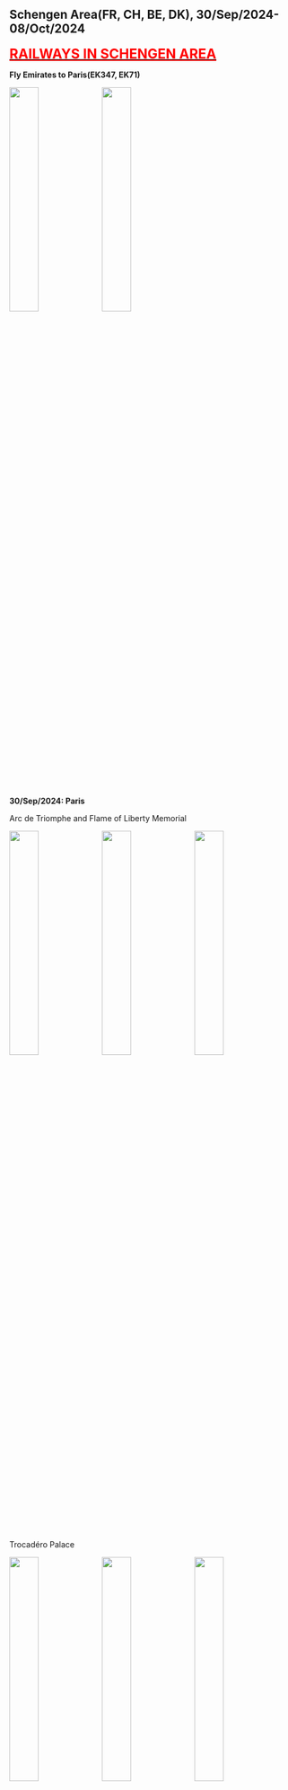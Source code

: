 ## Schengen Area(FR, CH, BE, DK), 30/Sep/2024-08/Oct/2024

**[<font color=red size=5><u>RAILWAYS IN SCHENGEN AREA</u></font>](https://wqgcx.github.io/transport/20240930EU/ER)**

**Fly Emirates to Paris(EK347, EK71)**

<img src="../20240927MYS_photos/IMG_3410.jpeg" width="32%">
<img src="../20240927MYS_photos/IMG_3413.jpeg" width="32%">

**30/Sep/2024: Paris**

Arc de Triomphe and Flame of Liberty Memorial

<img src="../20240930EU_photos/IMG_3417.jpeg" width="32%">
<img src="../20240930EU_photos/IMG_3421.jpeg" width="32%">
<img src="../20240930EU_photos/IMG_3444.jpeg" width="32%">

Trocadéro Palace

<img src="../20240930EU_photos/IMG_3426.jpeg" width="32%">
<img src="../20240930EU_photos/IMG_3427.jpeg" width="32%">
<img src="../20240930EU_photos/IMG_3430.jpeg" width="32%">

Eiffel Tower

<img src="../20240930EU_photos/IMG_3428.jpeg" width="32%">
<img src="../20240930EU_photos/IMG_3435.jpeg" width="32%">
<img src="../20240930EU_photos/IMG_3439.jpeg" width="32%">
<img src="../20240930EU_photos/IMG_3506.jpeg" width="32%">

Pont Alexandre III and Palais Garnier

<img src="../20240930EU_photos/IMG_3475.jpeg" width="32%">
<img src="../20240930EU_photos/IMG_3476.jpeg" width="32%">
<img src="../20240930EU_photos/IMG_3497.jpeg" width="32%">

Hôtel des Invalides

<img src="../20240930EU_photos/IMG_3458.jpeg" width="32%">
<img src="../20240930EU_photos/IMG_3460.jpeg" width="32%">
<img src="../20240930EU_photos/IMG_3465.jpeg" width="32%">
<img src="../20240930EU_photos/IMG_3466.jpeg" width="32%">
<img src="../20240930EU_photos/IMG_3467.jpeg" width="32%">
<img src="../20240930EU_photos/IMG_3468.jpeg" width="32%">
<img src="../20240930EU_photos/IMG_3469.jpeg" width="32%">
<img src="../20240930EU_photos/IMG_3470.jpeg" width="32%">
<img src="../20240930EU_photos/IMG_3472.jpeg" width="32%">

Place de la Concorde and Vendôme Column

<img src="../20240930EU_photos/IMG_3486.jpeg" width="32%">
<img src="../20240930EU_photos/IMG_3487.jpeg" width="32%">
<img src="../20240930EU_photos/IMG_3499.jpeg" width="32%">

Grand Palais, Petit Palais and National Assembly

<img src="../20240930EU_photos/IMG_3481.jpeg" width="32%">
<img src="../20240930EU_photos/IMG_3484.jpeg" width="32%">
<img src="../20240930EU_photos/IMG_3500.jpeg" width="32%">

Bateaux Mouches and Night View of Paris(along the Seine River)

<img src="../20240930EU_photos/IMG_3512.jpeg" width="32%">
<img src="../20240930EU_photos/IMG_3517.jpeg" width="32%">
<img src="../20240930EU_photos/IMG_3525.jpeg" width="32%">
<img src="../20240930EU_photos/IMG_3526.jpeg" width="32%">
<img src="../20240930EU_photos/IMG_3527.jpeg" width="32%">
<img src="../20240930EU_photos/IMG_3532.jpeg" width="32%">

**01/Oct/2024: Geneva, Lausanne, Bern**

**Fly EasyJet Switzerland to Geneva(DS1338)**

Palace of Nations

<img src="../20240930EU_photos/IMG_3550.jpeg" width="32%">
<img src="../20240930EU_photos/IMG_3545.jpeg" width="32%">
<img src="../20240930EU_photos/IMG_3546.jpeg" width="32%">

Grand Théâtre de Genève, Musée Rath and Monument to the Reformation

<img src="../20240930EU_photos/IMG_3557.jpeg" width="32%">
<img src="../20240930EU_photos/IMG_3560.jpeg" width="32%">
<img src="../20240930EU_photos/IMG_3561.jpeg" width="32%">

Evangelical Lutheran Church of Geneva, Palais de Justice and St. Pierre Cathedral

<img src="../20240930EU_photos/IMG_3564.jpeg" width="32%">
<img src="../20240930EU_photos/IMG_3566.jpeg" width="32%">
<img src="../20240930EU_photos/IMG_3567.jpeg" width="32%">

City View of Geneva, The Flower Clock and Basilica of Our Lady of Geneva

<img src="../20240930EU_photos/IMG_3568.jpeg" width="32%">
<img src="../20240930EU_photos/IMG_3578.jpeg" width="32%">
<img src="../20240930EU_photos/IMG_3585.jpeg" width="32%">

Lake Geneva

<img src="../20240930EU_photos/IMG_3575.jpeg" width="32%">
<img src="../20240930EU_photos/IMG_3577.jpeg" width="32%">
<img src="../20240930EU_photos/IMG_3582.jpeg" width="32%">

Lausanne Cathedral

<img src="../20240930EU_photos/IMG_3597.jpeg" width="32%">
<img src="../20240930EU_photos/IMG_3600.jpeg" width="32%">
<img src="../20240930EU_photos/IMG_3606.jpeg" width="32%">

City View of Lausanne

<img src="../20240930EU_photos/IMG_3607.jpeg" width="32%">
<img src="../20240930EU_photos/IMG_3608.jpeg" width="32%">
<img src="../20240930EU_photos/IMG_3610.jpeg" width="32%">

Olympic Museum

<img src="../20240930EU_photos/IMG_3616.jpeg" width="32%">
<img src="../20240930EU_photos/IMG_3618.jpeg" width="32%">
<img src="../20240930EU_photos/IMG_3622.jpeg" width="32%">
<img src="../20240930EU_photos/IMG_3630.jpeg" width="32%">
<img src="../20240930EU_photos/IMG_3632.jpeg" width="32%">
<img src="../20240930EU_photos/IMG_3633.jpeg" width="32%">
<img src="../20240930EU_photos/IMG_3634.jpeg" width="32%">
<img src="../20240930EU_photos/IMG_3638.jpeg" width="32%">
<img src="../20240930EU_photos/IMG_3640.jpeg" width="32%">

Church of the Holy Spirit, Käfigturm(Prison Tower) and Clock Tower

<img src="../20240930EU_photos/IMG_3645.jpeg" width="32%">
<img src="../20240930EU_photos/IMG_3650.jpeg" width="32%">
<img src="../20240930EU_photos/IMG_3662.jpeg" width="32%">

Bern Minster and Einsteinhaus

<img src="../20240930EU_photos/IMG_3666.jpeg" width="32%">
<img src="../20240930EU_photos/IMG_3669.jpeg" width="32%">
<img src="../20240930EU_photos/IMG_3659.jpeg" width="32%">

City View of Bern

<img src="../20240930EU_photos/IMG_3658.jpeg" width="32%">
<img src="../20240930EU_photos/IMG_3651.jpeg" width="32%">
<img src="../20240930EU_photos/IMG_3672.jpeg" width="32%">

**02/Oct/2024: Zurich, Schwyz, Lucerne, Bern**

Zurich Old Town(St. Peter, Fraumünster, Grossmünster, Opernhaus, Limmat River)

<img src="../20240930EU_photos/IMG_3685.jpeg" width="32%">
<img src="../20240930EU_photos/IMG_3686.jpeg" width="32%">
<img src="../20240930EU_photos/IMG_3687.jpeg" width="32%">
<img src="../20240930EU_photos/IMG_3702.jpeg" width="32%">
<img src="../20240930EU_photos/IMG_3693.jpeg" width="32%">
<img src="../20240930EU_photos/IMG_3696.jpeg" width="32%">

Mountain Rigi

<img src="../20240930EU_photos/IMG_3719.jpeg" width="32%">
<img src="../20240930EU_photos/IMG_3724.jpeg" width="32%">
<img src="../20240930EU_photos/IMG_3732.jpeg" width="32%">

Lake Lucerne

<img src="../20240930EU_photos/IMG_3747.jpeg" width="32%">
<img src="../20240930EU_photos/IMG_3750.jpeg" width="32%">
<img src="../20240930EU_photos/IMG_3777.jpeg" width="32%">

Chapel Bridge

<img src="../20240930EU_photos/IMG_3754.jpeg" width="32%">
<img src="../20240930EU_photos/IMG_3757.jpeg" width="32%">
<img src="../20240930EU_photos/IMG_3761.jpeg" width="32%">

City View of Lucerne(City Hall, Jesuit Church and Hotel Château Gütsch)

<img src="../20240930EU_photos/IMG_3759.jpeg" width="32%">
<img src="../20240930EU_photos/IMG_3763.jpeg" width="32%">
<img src="../20240930EU_photos/IMG_3764.jpeg" width="32%">

Panoramic of Lucerne, The Lion Monument and Church of St. Leodegar

<img src="../20240930EU_photos/IMG_3767.jpeg" width="32%">
<img src="../20240930EU_photos/IMG_3769.jpeg" width="32%">
<img src="../20240930EU_photos/IMG_3776.jpeg" width="32%">

GoldenPass Line

<img src="../20240930EU_photos/IMG_3798.jpeg" width="32%">
<img src="../20240930EU_photos/IMG_3802.jpeg" width="32%">
<img src="../20240930EU_photos/IMG_3804.jpeg" width="32%">

City View of Thun

<img src="../20240930EU_photos/IMG_3811.jpeg" width="32%">
<img src="../20240930EU_photos/IMG_3812.jpeg" width="32%">
<img src="../20240930EU_photos/IMG_3814.jpeg" width="32%">

**03/Oct/2024: Schaffhausen, Zurich, Basel**

Rhine Falls

<img src="../20240930EU_photos/IMG_3830.jpeg" width="32%">
<img src="../20240930EU_photos/IMG_3857.jpeg" width="32%">
<img src="../20240930EU_photos/IMG_3864.jpeg" width="32%">

City View of Schaffhausen(Haus zum Ritter, Church of St. Johann, Panorama)

<img src="../20240930EU_photos/IMG_3836.jpeg" width="32%">
<img src="../20240930EU_photos/IMG_3837.jpeg" width="32%">
<img src="../20240930EU_photos/IMG_3846.jpeg" width="32%">

Munot

<img src="../20240930EU_photos/IMG_3839.jpeg" width="32%">
<img src="../20240930EU_photos/IMG_3842.jpeg" width="32%">

Swiss National Museum

<img src="../20240930EU_photos/IMG_3867.jpeg" width="32%">
<img src="../20240930EU_photos/IMG_3888.jpeg" width="32%">
<img src="../20240930EU_photos/IMG_3897.jpeg" width="32%">
<img src="../20240930EU_photos/IMG_3870.jpeg" width="32%">
<img src="../20240930EU_photos/IMG_3871.jpeg" width="32%">
<img src="../20240930EU_photos/IMG_3900.jpeg" width="32%">
<img src="../20240930EU_photos/IMG_3901.jpeg" width="32%">
<img src="../20240930EU_photos/IMG_3902.jpeg" width="32%">
<img src="../20240930EU_photos/IMG_3905.jpeg" width="32%">
<img src="../20240930EU_photos/IMG_3916.jpeg" width="32%">
<img src="../20240930EU_photos/IMG_3923.jpeg" width="32%">
<img src="../20240930EU_photos/IMG_3924.jpeg" width="32%">

Kunstmuseum Basel

<img src="../20240930EU_photos/IMG_3952.jpeg" width="32%">
<img src="../20240930EU_photos/IMG_3955.jpeg" width="32%">
<img src="../20240930EU_photos/IMG_3977.jpeg" width="32%">
<img src="../20240930EU_photos/IMG_3967.jpeg" width="32%">
<img src="../20240930EU_photos/IMG_3953.jpeg" width="32%">
<img src="../20240930EU_photos/IMG_3954.jpeg" width="32%">
<img src="../20240930EU_photos/IMG_3960.jpeg" width="32%">
<img src="../20240930EU_photos/IMG_3978.jpeg" width="32%">
<img src="../20240930EU_photos/IMG_3939.jpeg" width="32%">
<img src="../20240930EU_photos/IMG_3970.jpeg" width="32%">
<img src="../20240930EU_photos/IMG_3973.jpeg" width="32%">
<img src="../20240930EU_photos/IMG_3975.jpeg" width="32%">

Basel Minster, Basel Town Hall, Gate of Spalen

<img src="../20240930EU_photos/IMG_3987.jpeg" width="32%">
<img src="../20240930EU_photos/IMG_3989.jpeg" width="32%">
<img src="../20240930EU_photos/IMG_3993.jpeg" width="32%">

**04/Oct/2024: Paris**

**Fly EasyJet Switzerland to Paris(DS1337)**

Palais de Louvre

<img src="../20240930EU_photos/IMG_4002.jpeg" width="32%">
<img src="../20240930EU_photos/IMG_3999.jpeg" width="32%">
<img src="../20240930EU_photos/IMG_4003.jpeg" width="32%">
<img src="../20240930EU_photos/IMG_4006.jpeg" width="32%">
<img src="../20240930EU_photos/IMG_4014.jpeg" width="32%">
<img src="../20240930EU_photos/IMG_4016.jpeg" width="32%">
<center class ='img'>
<img src="../20240930EU_photos/IMG_4018.jpeg" width="32%">
<img src="../20240930EU_photos/IMG_4022.jpeg" width="32%">
</center>
<img src="../20240930EU_photos/IMG_4024.jpeg" width="32%">
<img src="../20240930EU_photos/IMG_4027.jpeg" width="32%">
<img src="../20240930EU_photos/IMG_4029.jpeg" width="32%">
<img src="../20240930EU_photos/IMG_4041.jpeg" width="32%">
<img src="../20240930EU_photos/IMG_4044.jpeg" width="32%">
<img src="../20240930EU_photos/IMG_4045.jpeg" width="32%">
<img src="../20240930EU_photos/IMG_4052.jpeg" width="32%">
<img src="../20240930EU_photos/IMG_4057.jpeg" width="32%">
<img src="../20240930EU_photos/IMG_4059.jpeg" width="32%">

Church of Saint-Germain l'Auxerrois, Place du Châtelet and Hôtel de Ville(City Hall)

<img src="../20240930EU_photos/IMG_4063.jpeg" width="32%">
<img src="../20240930EU_photos/IMG_4072.jpeg" width="32%">
<img src="../20240930EU_photos/IMG_4077.jpeg" width="32%">

Church Saint-Gervais-Saint-Protais, Church Saint-Paul-Saint-Lous and Place de la Bastille

<img src="../20240930EU_photos/IMG_4078.jpeg" width="32%">
<img src="../20240930EU_photos/IMG_4079.jpeg" width="32%">
<img src="../20240930EU_photos/IMG_4094.jpeg" width="32%">

Maison de Victor Hugo(Victor Hugo's House)

<img src="../20240930EU_photos/IMG_4085.jpeg" width="32%">
<img src="../20240930EU_photos/IMG_4087.jpeg" width="32%">
<img src="../20240930EU_photos/IMG_4088.jpeg" width="32%">
<img src="../20240930EU_photos/IMG_4089.jpeg" width="32%">
<img src="../20240930EU_photos/IMG_4090.jpeg" width="32%">
<img src="../20240930EU_photos/IMG_4091.jpeg" width="32%">

Château de Vincennes

<img src="../20240930EU_photos/IMG_4098.jpeg" width="32%">
<img src="../20240930EU_photos/IMG_4105.jpeg" width="32%">
<img src="../20240930EU_photos/IMG_4106.jpeg" width="32%">

Night View of Paris(on the Tour Montparnasse)

<img src="../20240930EU_photos/IMG_4119.jpeg" width="32%">
<img src="../20240930EU_photos/IMG_4126.jpeg" width="32%">
<img src="../20240930EU_photos/IMG_4127.jpeg" width="32%">
<img src="../20240930EU_photos/IMG_4134.jpeg" width="32%">
<img src="../20240930EU_photos/IMG_4136.jpeg" width="32%">
<img src="../20240930EU_photos/IMG_4140.jpeg" width="32%">

**05/Oct/2024: Brussels, Antwerp, Ghent**

Halle Gate, Palace of Justice(Brussels) and Church of the Minimes(Brussels)

<img src="../20240930EU_photos/IMG_4156.jpeg" width="32%">
<img src="../20240930EU_photos/IMG_4160.jpeg" width="32%">
<img src="../20240930EU_photos/IMG_4164.jpeg" width="32%">

Church of Our Lady of Victories at the Sablon, Oldmasters Museum and Church of St. James on Coudenberg

<img src="../20240930EU_photos/IMG_4168.jpeg" width="32%">
<img src="../20240930EU_photos/IMG_4172.jpeg" width="32%">
<img src="../20240930EU_photos/IMG_4176.jpeg" width="32%">

Brussels Town Hall, Royal Saint-Hubert Galleries and Manneken Pis

<img src="../20240930EU_photos/IMG_4179.jpeg" width="32%">
<img src="../20240930EU_photos/IMG_4203.jpeg" width="32%">
<img src="../20240930EU_photos/IMG_4182.jpeg" width="32%">

Grand-Place(the Central Square of Brussels)

<img src="../20240930EU_photos/IMG_4192.jpeg" width="32%">
<img src="../20240930EU_photos/IMG_4194.jpeg" width="32%">
<img src="../20240930EU_photos/IMG_4197.jpeg" width="32%">
<img src="../20240930EU_photos/IMG_4200.jpeg" width="32%">
<img src="../20240930EU_photos/IMG_4202.jpeg" width="32%">

Cathedral of St. Michael and St. Gudula, and Berlaymont Building(European Commission)

<img src="../20240930EU_photos/IMG_4211.jpeg" width="32%">
<img src="../20240930EU_photos/IMG_4214.jpeg" width="32%">

Cinquantenaire Park

<img src="../20240930EU_photos/IMG_4216.jpeg" width="32%">
<img src="../20240930EU_photos/IMG_4220.jpeg" width="32%">
<img src="../20240930EU_photos/IMG_4221.jpeg" width="32%">

Atomium

<img src="../20240930EU_photos/IMG_4223.jpeg" width="32%">
<img src="../20240930EU_photos/IMG_4226.jpeg" width="32%">

Cathedral of Our Lady(Antwerp) and St. Paul's Church(Antwerp)

<img src="../20240930EU_photos/IMG_4242.jpeg" width="32%">
<img src="../20240930EU_photos/IMG_4263.jpeg" width="32%">
<img src="../20240930EU_photos/IMG_4265.jpeg" width="32%">

St. Charles Borromeo Church(Antwerp), Antwerp City Hall and Brabo's Monument

<img src="../20240930EU_photos/IMG_4251.jpeg" width="32%">
<img src="../20240930EU_photos/IMG_4259.jpeg" width="32%">
<img src="../20240930EU_photos/IMG_4261.jpeg" width="32%">

Het Steen, Royal Antwerp Atheneum and Antwerp Chinatown

<img src="../20240930EU_photos/IMG_4266.jpeg" width="32%">
<img src="../20240930EU_photos/IMG_4267.jpeg" width="32%">
<img src="../20240930EU_photos/IMG_4268.jpeg" width="32%">

St. James' Church(Ghent), Gravensteen(Castle of Counts) and St. Michael's Church(Ghent)

<img src="../20240930EU_photos/IMG_4274.jpeg" width="32%">
<img src="../20240930EU_photos/IMG_4278.jpeg" width="32%">
<img src="../20240930EU_photos/IMG_4282.jpeg" width="32%">

St. Nicholas Church(Ghent) and St. Bavo's Cathedral(Ghent)

<img src="../20240930EU_photos/IMG_4285.jpeg" width="32%">
<img src="../20240930EU_photos/IMG_4298.jpeg" width="32%">
<img src="../20240930EU_photos/IMG_4289.jpeg" width="32%">

Belfry of Ghent and Royal Dutch Theatre(Ghent)

<img src="../20240930EU_photos/IMG_4287.jpeg" width="32%">
<img src="../20240930EU_photos/IMG_4293.jpeg" width="32%">
<img src="../20240930EU_photos/IMG_4295.jpeg" width="32%">

River View of Ghent

<img src="../20240930EU_photos/IMG_4277.jpeg" width="32%">
<img src="../20240930EU_photos/IMG_4279.jpeg" width="32%">
<img src="../20240930EU_photos/IMG_4300.jpeg" width="32%">

**06/Oct/2024: Paris**

Château de Versailles

<img src="../20240930EU_photos/IMG_4304.jpeg" width="32%">
<img src="../20240930EU_photos/IMG_4305.jpeg" width="32%">
<img src="../20240930EU_photos/IMG_4312.jpeg" width="32%">
<img src="../20240930EU_photos/IMG_4315.jpeg" width="32%">
<img src="../20240930EU_photos/IMG_4317.jpeg" width="32%">
<img src="../20240930EU_photos/IMG_4318.jpeg" width="32%">
<img src="../20240930EU_photos/IMG_4322.jpeg" width="32%">
<img src="../20240930EU_photos/IMG_4324.jpeg" width="32%">
<img src="../20240930EU_photos/IMG_4325.jpeg" width="32%">
<img src="../20240930EU_photos/IMG_4341.jpeg" width="32%">
<img src="../20240930EU_photos/IMG_4343.jpeg" width="32%">
<img src="../20240930EU_photos/IMG_4346.jpeg" width="32%">

Park of Versailles

<img src="../20240930EU_photos/IMG_4360.jpeg" width="32%">
<img src="../20240930EU_photos/IMG_4364.jpeg" width="32%">
<img src="../20240930EU_photos/IMG_4369.jpeg" width="32%">
<img src="../20240930EU_photos/IMG_4370.jpeg" width="32%">
<img src="../20240930EU_photos/IMG_4373.jpeg" width="32%">
<img src="../20240930EU_photos/IMG_4374.jpeg" width="32%">

The Grand Trianon

<img src="../20240930EU_photos/IMG_4377.jpeg" width="32%">
<img src="../20240930EU_photos/IMG_4379.jpeg" width="32%">
<img src="../20240930EU_photos/IMG_4381.jpeg" width="32%">
<img src="../20240930EU_photos/IMG_4384.jpeg" width="32%">
<img src="../20240930EU_photos/IMG_4386.jpeg" width="32%">
<img src="../20240930EU_photos/IMG_4388.jpeg" width="32%">

The Petit Trianon

<img src="../20240930EU_photos/IMG_4391.jpeg" width="32%">
<img src="../20240930EU_photos/IMG_4394.jpeg" width="32%">
<img src="../20240930EU_photos/IMG_4390.jpeg" width="32%">

Longchamp Racecourse(Prix de l'Arc de Triomphe)

<img src="../20240930EU_photos/IMG_4400.jpeg" width="32%">
<img src="../20240930EU_photos/IMG_4402.jpeg" width="32%">
<img src="../20240930EU_photos/IMG_4416.jpeg" width="32%">
<img src="../20240930EU_photos/IMG_4423.jpeg" width="32%">
<img src="../20240930EU_photos/IMG_4426.jpeg" width="32%">
<img src="../20240930EU_photos/IMG_4429.jpeg" width="32%">
<img src="../20240930EU_photos/IMG_4431.jpeg" width="32%">
<img src="../20240930EU_photos/IMG_4434.jpeg" width="32%">
<img src="../20240930EU_photos/IMG_4438.jpeg" width="32%">

Luxembourg Garden(and Luxembourg Palace)

<img src="../20240930EU_photos/IMG_4441.jpeg" width="32%">
<img src="../20240930EU_photos/IMG_4448.jpeg" width="32%">
<img src="../20240930EU_photos/IMG_4449.jpeg" width="32%">
<img src="../20240930EU_photos/IMG_4440.jpeg" width="32%">
<img src="../20240930EU_photos/IMG_4443.jpeg" width="32%">
<img src="../20240930EU_photos/IMG_4447.jpeg" width="32%">

Panthéon(Twilight View)

<img src="../20240930EU_photos/IMG_4452.jpeg" width="32%">

**07/Oct/2024: Copenhagen**

**Fly EasyJet Europe to Copenhagen(EC4647)**

Swedish Gustaf's Church, Nordic Seaplanes and The Little Mermaid

<img src="../20240930EU_photos/IMG_4470.jpeg" width="32%">
<img src="../20240930EU_photos/IMG_4474.jpeg" width="32%">
<img src="../20240930EU_photos/IMG_4475.jpeg" width="32%">

Kastellet(and St. Alban's Church)

<img src="../20240930EU_photos/IMG_4473.jpeg" width="32%">
<img src="../20240930EU_photos/IMG_4479.jpeg" width="32%">
<img src="../20240930EU_photos/IMG_4480.jpeg" width="32%">
<img src="../20240930EU_photos/IMG_4482.jpeg" width="32%">
<img src="../20240930EU_photos/IMG_4483.jpeg" width="32%">
<img src="../20240930EU_photos/IMG_4487.jpeg" width="32%">
<img src="../20240930EU_photos/IMG_4485.jpeg" width="32%">
<img src="../20240930EU_photos/IMG_4491.jpeg" width="32%">
<img src="../20240930EU_photos/IMG_4492.jpeg" width="32%">

Alexander Nevsky Church(Copenhagen), The Kissing Stairs and Church of Our Saviour(Copenhagen)

<img src="../20240930EU_photos/IMG_4498.jpeg" width="32%">
<img src="../20240930EU_photos/IMG_4507.jpeg" width="32%">
<img src="../20240930EU_photos/IMG_4527.jpeg" width="32%">

Amalienborg

<img src="../20240930EU_photos/IMG_4502.jpeg" width="32%">
<img src="../20240930EU_photos/IMG_4505.jpeg" width="32%">
<img src="../20240930EU_photos/IMG_4506.jpeg" width="32%">

Nyhavn

<img src="../20240930EU_photos/IMG_4508.jpeg" width="32%">
<img src="../20240930EU_photos/IMG_4509.jpeg" width="32%">
<img src="../20240930EU_photos/IMG_4510.jpeg" width="32%">

Freetown Christiania

<img src="../20240930EU_photos/IMG_4521.jpeg" width="32%">
<img src="../20240930EU_photos/IMG_4523.jpeg" width="32%">
<img src="../20240930EU_photos/IMG_4524.jpeg" width="32%">

Holmen Church and St. Nicholas Church(Nikolaj Art Gallery)

<img src="../20240930EU_photos/IMG_4528.jpeg" width="32%">
<img src="../20240930EU_photos/IMG_4535.jpeg" width="32%">

Christianborg Palace(and Equestrian statue of Christian IX)

<img src="../20240930EU_photos/IMG_4533.jpeg" width="32%">
<img src="../20240930EU_photos/IMG_4536.jpeg" width="32%">
<img src="../20240930EU_photos/IMG_4538.jpeg" width="32%">
<img src="../20240930EU_photos/IMG_4545.jpeg" width="32%">

River View of Copenhagen

<img src="../20240930EU_photos/IMG_4547.jpeg" width="32%">
<img src="../20240930EU_photos/IMG_4551.jpeg" width="32%">

**08/Oct/2024: Paris**

**Fly Emirates and China Eastern Airlines to Beijing(EK76, EK342, MU796)**

**Click [here](https://wqgcx.github.io/transport/) to go back.**
